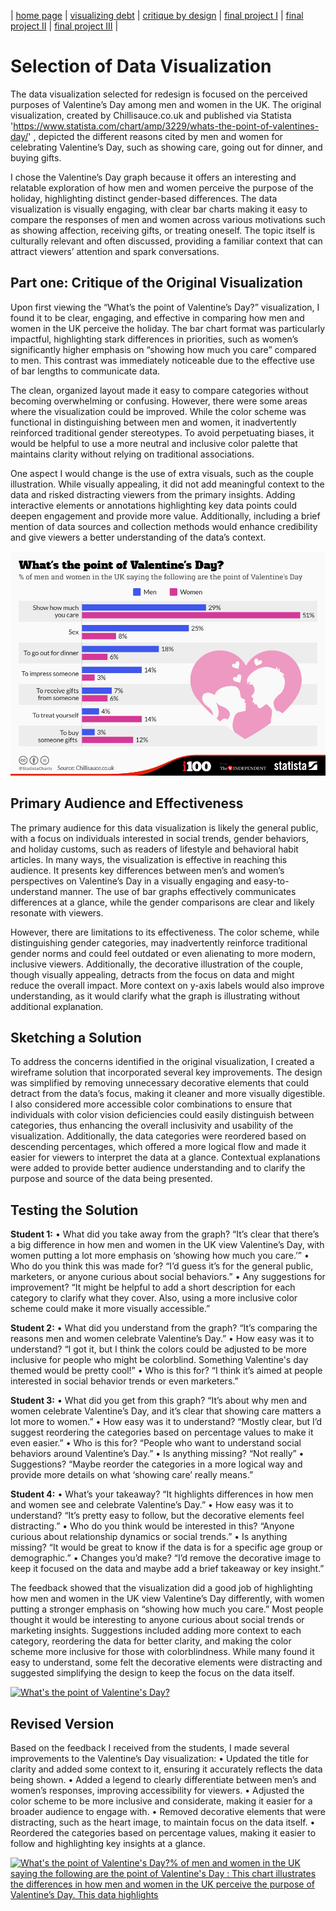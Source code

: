 | [home page](https://cmustudent.github.io/tswd-portfolio-templates/) | [visualizing debt](visualizing-government-debt) | [critique by design](critiqueBYdesign) | [final project I](final-project-part-one) | [final project II](final-project-part-two) | [final project III](final-project-part-three) |

# Selection of Data Visualization

The data visualization selected for redesign is focused on the perceived purposes of Valentine’s Day among men and women in the UK. The original visualization, created by Chillisauce.co.uk and published via Statista 'https://www.statista.com/chart/amp/3229/whats-the-point-of-valentines-day/' , depicted the different reasons cited by men and women for celebrating Valentine’s Day, such as showing care, going out for dinner, and buying gifts.

I chose the Valentine’s Day graph because it offers an interesting and relatable exploration of how men and women perceive the purpose of the holiday, highlighting distinct gender-based differences. The data visualization is visually engaging, with clear bar charts making it easy to compare the responses of men and women across various motivations such as showing affection, receiving gifts, or treating oneself. The topic itself is culturally relevant and often discussed, providing a familiar context that can attract viewers’ attention and spark conversations.

## Part one: Critique of the Original Visualization

Upon first viewing the “What’s the point of Valentine’s Day?” visualization, I found it to be clear, engaging, and effective in comparing how men and women in the UK perceive the holiday. The bar chart format was particularly impactful, highlighting stark differences in priorities, such as women’s significantly higher emphasis on “showing how much you care” compared to men. This contrast was immediately noticeable due to the effective use of bar lengths to communicate data.

The clean, organized layout made it easy to compare categories without becoming overwhelming or confusing. However, there were some areas where the visualization could be improved. While the color scheme was functional in distinguishing between men and women, it inadvertently reinforced traditional gender stereotypes. To avoid perpetuating biases, it would be helpful to use a more neutral and inclusive color palette that maintains clarity without relying on traditional associations.

One aspect I would change is the use of extra visuals, such as the couple illustration. While visually appealing, it did not add meaningful context to the data and risked distracting viewers from the primary insights. Adding interactive elements or annotations highlighting key data points could deepen engagement and provide more value. Additionally, including a brief mention of data sources and collection methods would enhance credibility and give viewers a better understanding of the data’s context.

![Image](./VDay.jpeg)

## Primary Audience and Effectiveness

The primary audience for this data visualization is likely the general public, with a focus on individuals interested in social trends, gender behaviors, and holiday customs, such as readers of lifestyle and behavioral habit articles. In many ways, the visualization is effective in reaching this audience. It presents key differences between men’s and women’s perspectives on Valentine’s Day in a visually engaging and easy-to-understand manner. The use of bar graphs effectively communicates differences at a glance, while the gender comparisons are clear and likely resonate with viewers.

However, there are limitations to its effectiveness. The color scheme, while distinguishing gender categories, may inadvertently reinforce traditional gender norms and could feel outdated or even alienating to more modern, inclusive viewers. Additionally, the decorative illustration of the couple, though visually appealing, detracts from the focus on data and might reduce the overall impact. More context on y-axis labels would also improve understanding, as it would clarify what the graph is illustrating without additional explanation.

## Sketching a Solution

To address the concerns identified in the original visualization, I created a wireframe solution that incorporated several key improvements. The design was simplified by removing unnecessary decorative elements that could detract from the data’s focus, making it cleaner and more visually digestible. I also considered more accessible color combinations to ensure that individuals with color vision deficiencies could easily distinguish between categories, thus enhancing the overall inclusivity and usability of the visualization. Additionally, the data categories were reordered based on descending percentages, which offered a more logical flow and made it easier for viewers to interpret the data at a glance. Contextual explanations were added to provide better audience understanding and to clarify the purpose and source of the data being presented.


## Testing the Solution

**Student 1:**
	•	What did you take away from the graph?
“It’s clear that there’s a big difference in how men and women in the UK view Valentine’s Day, with women putting a lot more emphasis on ‘showing how much you care.’”
	•	Who do you think this was made for?
“I’d guess it’s for the general public, marketers, or anyone curious about social behaviors.”
	•	Any suggestions for improvement?
“It might be helpful to add a short description for each category to clarify what they cover. Also, using a more inclusive color scheme could make it more visually accessible.”

**Student 2:**
	•	What did you understand from the graph?
“It’s comparing the reasons men and women celebrate Valentine’s Day.”
	•	How easy was it to understand?
“I got it, but I think the colors could be adjusted to be more inclusive for people who might be colorblind. Something Valentine's day themed would be pretty cool!”
	•	Who is this for?
“I think it’s aimed at people interested in social behavior trends or even marketers.”

**Student 3:**
	•	What did you get from this graph?
“It’s about why men and women celebrate Valentine’s Day, and it’s clear that showing care matters a lot more to women.”
	•	How easy was it to understand?
“Mostly clear, but I’d suggest reordering the categories based on percentage values to make it even easier.”
	•	Who is this for?
“People who want to understand social behaviors around Valentine’s Day.”
	•	Is anything missing?
“Not really”
	•	Suggestions?
“Maybe reorder the categories in a more logical way and provide more details on what ‘showing care’ really means.”

**Student 4:**
	•	What’s your takeaway?
“It highlights differences in how men and women see and celebrate Valentine’s Day.”
	•	How easy was it to understand?
“It’s pretty easy to follow, but the decorative elements feel distracting.”
	•	Who do you think would be interested in this?
“Anyone curious about relationship dynamics or social trends.”
	•	Is anything missing?
“It would be great to know if the data is for a specific age group or demographic.”
	•	Changes you’d make?
“I’d remove the decorative image to keep it focused on the data and maybe add a brief takeaway or key insight.”

The feedback showed that the visualization did a good job of highlighting how men and women in the UK view Valentine’s Day differently, with women putting a stronger emphasis on “showing how much you care.” Most people thought it would be interesting to anyone curious about social trends or marketing insights. Suggestions included adding more context to each category, reordering the data for better clarity, and making the color scheme more inclusive for those with colorblindness. While many found it easy to understand, some felt the decorative elements were distracting and suggested simplifying the design to keep the focus on the data itself.

<div class='tableauPlaceholder' id='viz1731553810447' style='position: relative'><noscript>
	<a href='#'>
		<img alt='What&#39;s the point of Valentine&#39;s Day? ' src='https:&#47;&#47;public.tableau.com&#47;static&#47;images&#47;VD&#47;VDAYdraft&#47;Sheet12&#47;1_rss.png' style='border: none' />
	</a>
</noscript>
	<object class='tableauViz'  style='display:none;'>
		<param name='host_url' value='https%3A%2F%2Fpublic.tableau.com%2F' />
		<param name='embed_code_version' value='3' />
		<param name='site_root' value='' />
		<param name='name' value='VDAYdraft&#47;Sheet12' />
		<param name='tabs' value='no' />
		<param name='toolbar' value='yes' />
		<param name='static_image' value='https:&#47;&#47;public.tableau.com&#47;static&#47;images&#47;VD&#47;VDAYdraft&#47;Sheet12&#47;1.png' />
		<param name='animate_transition' value='yes' />
		<param name='display_static_image' value='yes' />
		<param name='display_spinner' value='yes' />
		<param name='display_overlay' value='yes' />
		<param name='display_count' value='yes' />
		<param name='language' value='en-US' />
		<param name='filter' value='publish=yes' />
	</object>
</div>
<script type='text/javascript'>
	var divElement = document.getElementById('viz1731553810447');
	var vizElement = divElement.getElementsByTagName('object')[0];
	vizElement.style.width='100%';vizElement.style.height=(divElement.offsetWidth*0.75)+'px';
	var scriptElement = document.createElement('script');
	scriptElement.src = 'https://public.tableau.com/javascripts/api/viz_v1.js';
	vizElement.parentNode.insertBefore(scriptElement, vizElement);
</script>

## Revised Version

Based on the feedback I received from the students, I made several improvements to the Valentine’s Day visualization:
	•	Updated the title for clarity and added some context to it, ensuring it accurately reflects the data being shown.
	•	Added a legend to clearly differentiate between men’s and women’s responses, improving accessibility for viewers.
	•	Adjusted the color scheme to be more inclusive and considerate, making it easier for a broader audience to engage with.
	•	Removed decorative elements that were distracting, such as the heart image, to maintain focus on the data itself.
	•	Reordered the categories based on percentage values, making it easier to follow and highlighting key insights at a glance.

<div class='tableauPlaceholder' id='viz1731548470424' style='position: relative'>
  <noscript>
    <a href='#'>
      <img alt='What&#39;s the point of Valentine&#39;s Day?% of men and women in the UK saying the following are the point of Valentine&#39;s Day : This chart illustrates the differences in how men and women in the UK perceive the purpose of Valentine’s Day. This data highlights  ' src='https:&#47;&#47;public.tableau.com&#47;static&#47;images&#47;vd&#47;vday_17315484584430&#47;Sheet12&#47;1_rss.png' style='border: none' />
    </a>
  </noscript>
  <object class='tableauViz'  style='display:none;'>
    <param name='host_url' value='https%3A%2F%2Fpublic.tableau.com%2F' />
    <param name='embed_code_version' value='3' />
    <param name='site_root' value='' />
    <param name='name' value='vday_17315484584430&#47;Sheet12' />
    <param name='tabs' value='no' />
    <param name='toolbar' value='yes' />
    <param name='static_image' value='https:&#47;&#47;public.tableau.com&#47;static&#47;images&#47;vd&#47;vday_17315484584430&#47;Sheet12&#47;1.png' />
    <param name='animate_transition' value='yes' />
    <param name='display_static_image' value='yes' />
    <param name='display_spinner' value='yes' />
    <param name='display_overlay' value='yes' />
    <param name='display_count' value='yes' />
    <param name='language' value='en-US' />
    <param name='filter' value='publish=yes' />
  </object>
</div>
<script type='text/javascript'>
  var divElement = document.getElementById('viz1731548470424');
  var vizElement = divElement.getElementsByTagName('object')[0];
  vizElement.style.width='100%';
  vizElement.style.height=(divElement.offsetWidth*0.75)+'px';
  var scriptElement = document.createElement('script');
  scriptElement.src = 'https://public.tableau.com/javascripts/api/viz_v1.js';
  vizElement.parentNode.insertBefore(scriptElement, vizElement);
</script>
